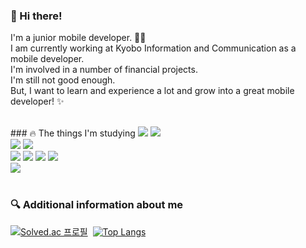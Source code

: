 ### 👋 Hi there!<br>
I'm a junior mobile developer. 👩‍💻<br>
I am currently working at Kyobo Information and Communication as a mobile developer.<br>
I'm involved in a number of financial projects.<br>
I'm still not good enough.<br>
But, I want to learn and experience a lot and grow into a great mobile developer! ✨<br>

<br>
### 🔥 The things I'm studying
<img src="https://img.shields.io/badge/Android-3BD580?style=flat-square&logo=Android&logoColor=FFFFFF"/> <img src="https://img.shields.io/badge/Kotlin-7F52FF?style=flat-square&logo=Kotlin&logoColor=FFFFFF"/><br>
<img src="https://img.shields.io/badge/iOS-000000?style=flat-square&logo=iOS&logoColor=FFFFFF"/> <img src="https://img.shields.io/badge/Swift-F05138?style=flat-square&logo=Swift&logoColor=FFFFFF"/><br>
<img src="https://img.shields.io/badge/Amazon EC2-232F3E?style=flat-square&logo=Amazon AWS&logoColor=FFFFFF"/> <img src="https://img.shields.io/badge/JavaScript-F7DF1E?style=flat-square&logo=JavaScript&logoColor=FFFFFF"/> <img src="https://img.shields.io/badge/Node.js-339933?style=flat-square&logo=Node.js&logoColor=FFFFFF"/> <img src="https://img.shields.io/badge/MongoDB-47A248?style=flat-square&logo=MongoDB&logoColor=FFFFFF"/><br>
<img src="https://img.shields.io/badge/Git-F05032?style=flat-square&logo=Git&logoColor=FFFFFF"/><br><br>

### 🔍 Additional information about me
[![Solved.ac
프로필](http://mazassumnida.wtf/api/v2/generate_badge?boj=yunjj21)](https://solved.ac/yunjj21)&nbsp;&nbsp;[![Top Langs](https://github-readme-stats.vercel.app/api/top-langs/?username=yunjj21-GitHub&layout=compact)](https://github.com/yunjj21-GitHub/github-readme-stats)
